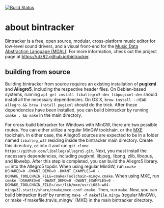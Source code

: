 [![Build Status](https://travis-ci.org/utz82/bintracker.svg?branch=master)](https://travis-ci.org/utz82/bintracker)

# about bintracker

Bintracker is a free, open source, modular, cross-platform music editor for low-level sound drivers, and a visual front-end for the [Music Data Abstraction Language (MDAL)](https://utz82.github.io/MDAL). For more information, check out the project page at https://utz82.github.io/bintracker.


## building from source

Building bintracker from source requires an existing installation of __pugixml__ and __Allegro5__, including the respective header files. On Debian-based systems, running `apt-get install liballegro5-dev libpugixml-dev` should install all the necessary dependencies. On OS X, `brew install --HEAD allegro && brew install pugixml` should do the trick. After those dependencies have been installed, you can build bintracker by running `cmake . && make` in the main directory.

For cross-build bintracker for Windows with MinGW, there are two possible routes. You can either utilize a regular MinGW toolchain, or the [MXE](http://mxe.cc) toolchain. In either case, the Allegro5 sources are expected to be in a folder named `liballeg_w32` residing inside the bintracker main directory. Create this directory, `cd` into it and run `git clone https://github.com/liballeg/allegro5.git`. Next, you must install the necessary dependencies, including pugixml, libjpeg, libpng, zlib, libopus, and libwebp. After this step is completed, you can build the Allegro5 library. `cd` into the Allegro5 topdir. When using regular MinGW, run `cmake -DSHARED=0 -DWANT_DEMO=0 -DWANT_EXAMPLES=0 -DCMAKE_TOOLCHAIN_FILE=cmake/Toolchain-mingw.cmake`. When using MXE, run `cmake -DSHARED=0 -DWANT_DEMO=0 -DWANT_EXAMPLES=0 -DCMAKE_TOOLCHAIN_FILE=/usr/lib/mxe/usr/i686-w64-mingw32.static/share/cmake/mxe-conf.cmake`. Then, run `make`. Now, you can build bintracker itself by running `make -f makefile.mingw` (regular MinGW), or make -f makefile.travis_mingw` (MXE) in the main bintracker directory.